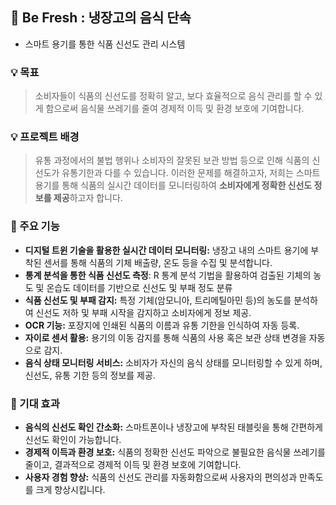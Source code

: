 
## 🥦 Be Fresh : 냉장고의 음식 단속
- 스마트 용기를 통한 식품 신선도 관리 시스템

### **💡 목표**
>
> 소비자들이 식품의 신선도를 정확히 알고, 보다 효율적으로 음식 관리를 할 수 있게 함으로써 음식물 쓰레기를 줄여 경제적 이득 및 환경 보호에 기여합니다. 
>


### **💡 프로젝트 배경**


> 유통 과정에서의 불법 행위나 소비자의 잘못된 보관 방법 등으로 인해 식품의 신선도가 유통기한과 다를 수 있습니다. 이러한 문제를 해결하고자, 저희는 스마트 용기를 통해 식품의 실시간 데이터를 모니터링하여 **소비자에게 정확한 신선도 정보를 제공**하고자 합니다.
>


### **🥨 주요 기능**

- **디지털 트윈 기술을 활용한 실시간 데이터 모니터링:** 냉장고 내의 스마트 용기에 부착된 센서를 통해 식품의 기체 배출량, 온도 등을 수집 및 분석합니다.
- **통계 분석을 통한 식품 신선도 측정**: R 통계 분석 기법을 활용하여 검출된 기체의 농도 및 온습도 데이터를 기반으로 신선도 및 부패 정도 분류
- **식품 신선도 및 부패 감지:** 특정 기체(암모니아, 트리메틸아민 등)의 농도를 분석하여 신선도 저하 및 부패 시작을 감지하고 소비자에게 정보 제공.
- **OCR 기능:** 포장지에 인쇄된 식품의 이름과 유통 기한을 인식하여 자동 등록.
- **자이로 센서 활용:** 용기의 이동 감지를 통해 식품의 사용 혹은 보관 상태 변경을 자동으로 감지.
- **음식 상태 모니터링 서비스:** 소비자가 자신의 음식 상태를 모니터링할 수 있게 하며, 신선도, 유통 기한 등의 정보를 제공.

### **🍗 기대 효과**

- **음식의 신선도 확인 간소화:** 스마트폰이나 냉장고에 부착된 태블릿을 통해 간편하게 신선도 확인이 가능합니다.
- **경제적 이득과 환경 보호:** 식품의 정확한 신선도 파악으로 불필요한 음식물 쓰레기를 줄이고, 결과적으로 경제적 이득 및 환경 보호에 기여합니다.
- **사용자 경험 향상:** 식품의 신선도 관리를 자동화함으로써 사용자의 편의성과 만족도를 크게 향상시킵니다.